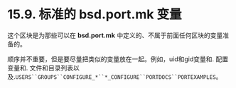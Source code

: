 # 15.9. 标准的 bsd.port.mk 变量

这个区块是为那些可以在 **bsd.port.mk** 中定义的、不属于前面任何区块的变量准备的。

顺序并不重要，但是要尽量把类似的变量放在一起。例如，uid和gid变量和. 配置变量和. 文件和目录列表以及.`USERS``GROUPS``CONFIGURE_*``*_CONFIGURE``PORTDOCS``PORTEXAMPLES`。
